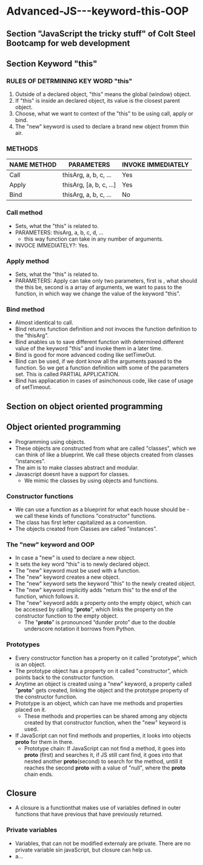 ﻿# Advanced-JS---keyword-this-OOP

## Section "JavaScript the tricky stuff" of Colt Steel Bootcamp for web development

## Section Keyword "this"

### RULES OF DETRMINING KEY WORD "this"
1. Outside of a declared object, "this" means the global (window) object.
2. If "this" is inside an declared object, its value is the closest parent object.
3. Choose, what we want to context of the "this" to be using call, apply or bind.
4. The "new" keyword is used to declare a brand new object fromm thin air.

### METHODS

| NAME METHOD  | PARAMETERS | INVOKE IMMEDIATELY |
| ------------- | ------------- | ------------- |
| Call  | thisArg, a, b, c, ...  |  Yes |
| Apply  | thisArg, [a, b, c, ...]  |  Yes  |
| Bind  | thisArg, a, b, c, ...  |  No  |

### Call method 
* Sets, what the "this" is related to.
* PARAMETERS:  thisArg, a, b, c, d, ...
    * this way function can take in any number of arguments.
* INVOCE IMMEDIATELY?: Yes.

### Apply method 
* Sets, what the "this" is related to.
* PARAMETERS: Apply can take only two parameters, first is , what should the this be, second is a array of arguments, we want to pass to the function, in which way we change the value of the keyword "this".

### Bind method 
* Almost identical to call.
* Bind returns function definition and not invoces the function definition to the "thisArg".
* Bind anables us to save different function with determined different value of the keyword "this" and invoke them in a later time. 
* Bind is good for more advanced coding like setTimeOut.
* Bind can be used, if we dont know all the arguments passed to the function. So we get a function definition with some of the parameters set. This is called PARTIAL APPLICATION.
* Bind has appliacation in cases of asinchonous code, like case of usage of setTimeout.

## Section on object oriented programming

## Object oriented programming
* Programming using objects.
* These objects are constructed from what are called "classes", which we can think of like a blueprint. We call these objects created from classes "instances".
* The aim is to make classes abstract and modular.
* Javascript doesnt have a support for classes.
    * We mimic the classes by using objects and functions.

### Constructor functions
* We can use a function as a blueprint for what each house should be - we call these kinds of functions "constructor" functions.
* The class has first letter capitalized as a convention.
* The objects created from Classes are called "instances".

### The "new" keyword and OOP
* In case a "new" is used to declare a new object.
* It sets the key word "this" is to newly declared object.
* The "new" keyword must be used with a function.
* The "new" keyword creates a new object. 
* The "new" keyword sets the keyword "this" to the newly created object. 
* The "new" keyword implicitly adds "return this" to the end of the function, which follows it. 
* The "new" keyword adds a property onto the empty object, which can be accessed by calling "__proto__", which links the property on the constructor function to the empty object.
    *   The "__proto__" is pronounced “dunder proto” due to the double underscore notation it borrows from Python.

### Prototypes
* Every constructor function has a property on it called "prototype", which is an object.
* The prototype object has a property on it called "constructor", which points back to the constructor function.
* Anytime an object is created using a "new" keyword, a property called "__proto__" gets created, linking the object and the prototype property of the constructor function.
* Prototype is an object, which can have me methods and properties placed on it.
    * These methods and properties can be shared among any objects created by that constructor function, when the "new" keyword is used.
* If JavaScript can not find methods and properties, it looks into objects __proto__ for them in there.
    * Prototype chain: If JavaScript can not find a method, it goes into __proto__ (first) and searches it, if JS still cant find, it goes into that nested another __proto__(second) to search for the method, untill it reaches the second __proto__ with a value of "null", where the __proto__ chain ends.

## Closure
* A closure is a functionthat makes use of variables defined in outer functions that have previous that have previously returned.

### Private variables
* Variables, that can not be modified externaly are private. There are no private variable sin javaScript, but closure can help us. 
* a...